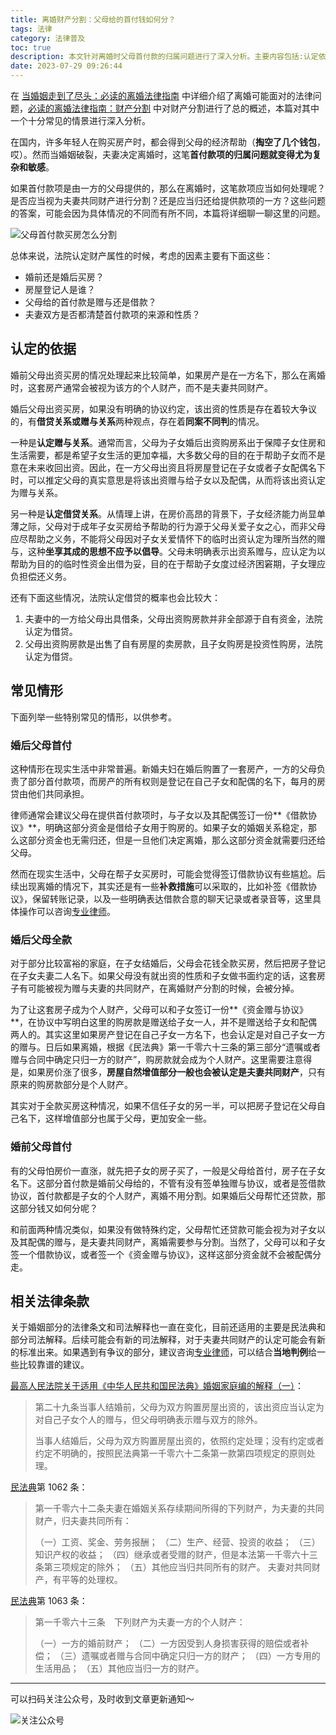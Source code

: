 ```yaml
---
title: 离婚财产分割：父母给的首付钱如何分？
tags: 法律
category: 法律普及
toc: true
description: 本文针对离婚时父母首付款的归属问题进行了深入分析。主要内容包括:认定依据是婚前婚后买房及父母出资性质;常见情形有婚后父母首付、婚后父母全款及婚前父母首付;法院可能认定借贷或赠与关系;建议签订相关协议明确出资性质。
date: 2023-07-29 09:26:44
---
```


在 [当婚姻走到了尽头：必读的离婚法律指南](https://selfboot.cn/2023/07/21/divorce_legal_knowlage/) 中详细介绍了离婚可能面对的法律问题，[必读的离婚法律指南：财产分割](https://selfboot.cn/2023/07/23/divorce_legal_money/) 中对财产分割进行了总的概述，本篇对其中一个十分常见的情景进行深入分析。

在国内，许多年轻人在购买房产时，都会得到父母的经济帮助（**掏空了几个钱包**，哎）。然而当婚姻破裂，夫妻决定离婚时，这笔**首付款项的归属问题就变得尤为复杂和敏感**。

如果首付款项是由一方的父母提供的，那么在离婚时，这笔款项应当如何处理呢？是否应当视为夫妻共同财产进行分割？还是应当归还给提供款项的一方？这些问题的答案，可能会因为具体情况的不同而有所不同，本篇将详细聊一聊这里的问题。

![父母首付款买房怎么分割](https://slefboot-1251736664.cos.ap-beijing.myqcloud.com/20230730_divorce_legal_money_parent.png)

<!--more-->

总体来说，法院认定财产属性的时候，考虑的因素主要有下面这些：

- 婚前还是婚后买房？
- 房屋登记人是谁？
- 父母给的首付款是赠与还是借款？
- 夫妻双方是否都清楚首付款项的来源和性质？

## 认定的依据

婚前父母出资买房的情况处理起来比较简单，如果房产是在一方名下，那么在离婚时，这套房产通常会被视为该方的个人财产，而不是夫妻共同财产。

婚后父母出资买房，如果没有明确的协议约定，该出资的性质是存在着较大争议的，有**借贷关系或赠与关系**两种观点，存在着**同案不同判**的情况。

一种是**认定赠与关系**。通常而言，父母为子女婚后出资购房系出于保障子女住房和生活需要，都是希望子女生活的更加幸福，大多数父母的目的在于帮助子女而不是意在未来收回出资。因此，在一方父母出资且将房屋登记在子女或者子女配偶名下时，可以推定父母的真实意思是将该出资赠与给子女以及配偶，从而将该出资认定为赠与关系。

另一种是**认定借贷关系**。从情理上讲，在房价高昂的背景下，子女经济能力尚显单薄之际，父母对于成年子女买房给予帮助的行为源于父母关爱子女之心，而非父母应尽帮助之义务，不能将父母因对子女关爱情怀下的临时出资认定为理所当然的赠与，这种**坐享其成的思想不应予以倡导**。父母未明确表示出资系赠与，应认定为以帮助为目的的临时性资金出借为妥，目的在于帮助子女度过经济困窘期，子女理应负担偿还义务。

还有下面这些情况，法院认定借贷的概率也会比较大：

1. 夫妻中的一方给父母出具借条，父母出资购房款并非全部源于自有资金，法院认定为借贷。
2. 父母出资购房款是出售了自有房屋的卖房款，且子女购房是投资性购房，法院认定为借贷。

## 常见情形

下面列举一些特别常见的情形，以供参考。

### 婚后父母首付

这种情形在现实生活中非常普遍。新婚夫妇在婚后购置了一套房产，一方的父母负责了部分首付款项，而房产的所有权则是登记在自己子女和配偶的名下，每月的房贷由他们共同承担。

律师通常会建议父母在提供首付款项时，与子女以及其配偶签订一份**《借款协议》**，明确这部分资金是借给子女用于购房的。如果子女的婚姻关系稳定，那么这部分资金也无需归还，但是一旦他们决定离婚，那么这部分资金就需要归还给父母。

然而在现实生活中，父母在帮子女买房时，可能会觉得签订借款协议有些尴尬。后续出现离婚的情况下，其实还是有一些**补救措施**可以采取的，比如补签《借款协议》，保留转账记录，以及一些明确表达借款合意的聊天记录或者录音等，这里具体操作可以咨询[专业律师](https://selfboot.cn/links)。

### 婚后父母全款

对于部分比较富裕的家庭，在子女结婚后，父母会花钱全款买房，然后把房子登记在子女夫妻二人名下。如果父母没有就出资的性质和子女做书面约定的话，这套房子有可能被视为赠与夫妻的共同财产，在离婚财产分割的时候，会被分掉。

为了让这套房子成为个人财产，父母可以和子女签订一份**《资金赠与协议》**，在协议中写明白这里的购房款是赠送给子女一人，并不是赠送给子女和配偶两人的。其实这里如果房产登记在自己子女一方名下，也会认定是对自己子女一方的赠与。日后如果离婚，根据《民法典》第一千零六十三条的第三部分“遗嘱或者赠与合同中确定只归一方的财产”，购房款就会成为个人财产。这里需要注意得是，如果房价涨了很多，**房屋自然增值部分一般也会被认定是夫妻共同财产**，只有原来的购房款部分是个人财产。

其实对于全款买房这种情况，如果不信任子女的另一半，可以把房子登记在父母自己名下，这样增值部分也属于父母，更加安全一些。

### 婚前父母首付

有的父母怕房价一直涨，就先把子女的房子买了，一般是父母给首付，房子在子女名下。这部分首付款是婚前父母给的，不管有没有签单独赠与协议，或者是签借款协议，首付款都是子女的个人财产，离婚不用分割。如果婚后父母帮忙还贷款，那这部分钱又如何分呢？

和前面两种情况类似，如果没有做特殊约定，父母帮忙还贷款可能会视为对子女以及其配偶的赠与，是夫妻共同财产，离婚需要参与分割。当然了，父母可以和子女签一个借款协议，或者签一个《资金赠与协议》，这样这部分资金就不会被配偶分走。

## 相关法律条款

关于婚姻部分的法律条文和司法解释也一直在变化，目前还适用的主要是民法典和部分司法解释。后续可能会有新的司法解释，对于夫妻共同财产的认定可能会有新的标准出来。如果遇到有争议的部分，建议咨询[专业律师](https://selfboot.cn/links)，可以结合**当地判例**给一些比较靠谱的建议。

[最高人民法院关于适用《中华人民共和国民法典》婚姻家庭编的解释（一）](https://www.court.gov.cn/fabu-xiangqing-282071.html)：

> 第二十九条当事人结婚前，父母为双方购置房屋出资的，该出资应当认定为对自己子女个人的赠与，但父母明确表示赠与双方的除外。
>   
> 当事人结婚后，父母为双方购置房屋出资的，依照约定处理；没有约定或者约定不明确的，按照民法典第一千零六十二条第一款第四项规定的原则处理。

[民法典](http://www.npc.gov.cn/npc/c30834/202006/75ba6483b8344591abd07917e1d25cc8.shtml)第 1062 条：

> 第一千零六十二条夫妻在婚姻关系存续期间所得的下列财产，为夫妻的共同财产，归夫妻共同所有：
> 
>（一）工资、奖金、劳务报酬；
>（二）生产、经营、投资的收益；
>（三）知识产权的收益；
>（四）继承或者受赠的财产，但是本法第一千零六十三条第三项规定的除外；
>（五）其他应当归共同所有的财产。
> 夫妻对共同财产，有平等的处理权。

[民法典](http://www.npc.gov.cn/npc/c30834/202006/75ba6483b8344591abd07917e1d25cc8.shtml)第 1063 条：

> 第一千零六十三条  下列财产为夫妻一方的个人财产：
>
>（一）一方的婚前财产；
>（二）一方因受到人身损害获得的赔偿或者补偿；
>（三）遗嘱或者赠与合同中确定只归一方的财产；
>（四）一方专用的生活用品；
>（五）其他应当归一方的财产。


--- 
可以扫码关注公众号，及时收到文章更新通知～

![关注公众号](https://slefboot-1251736664.cos.ap-beijing.myqcloud.com/20230721_wx_qrcode.png)